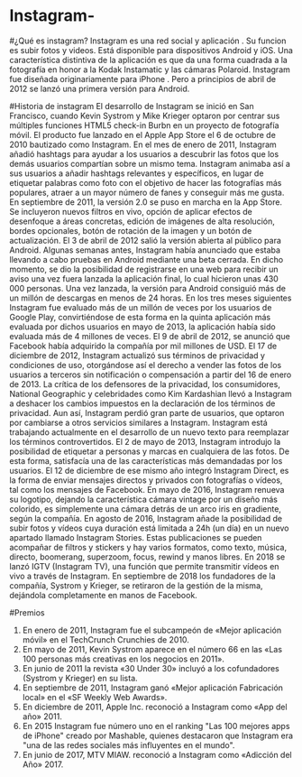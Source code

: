 # Instagram-
#¿Qué es instagram?
 Instagram es una red social y aplicación . Su funcion es subir fotos y videos. Está disponible para dispositivos Android y iOS. Una característica distintiva de la aplicación es que da una forma cuadrada a la fotografía en honor a la Kodak Instamatic y las cámaras Polaroid.  Instagram  fue diseñada originariamente para iPhone . Pero a principios de abril de 2012 se lanzó una primera versión para Android.

#Historia de instagram
El desarrollo de Instagram se inició en San Francisco, cuando Kevin Systrom y Mike Krieger optaron por centrar sus múltiples funciones HTML5 check-in Burbn en un proyecto de fotografía móvil. El producto fue lanzado en el Apple App Store el 6 de octubre de 2010 bautizado como Instagram. En el mes de enero de 2011, Instagram añadió hashtags para ayudar a los usuarios a descubrir las fotos que los demás usuarios compartían sobre un mismo tema. Instagram animaba así a sus usuarios a añadir hashtags relevantes y específicos, en lugar de etiquetar palabras como foto con el objetivo de hacer las fotografías más populares, atraer a un mayor número de fanes y conseguir más me gusta. En septiembre de 2011, la versión 2.0 se puso en marcha en la App Store. Se incluyeron nuevos filtros en vivo, opción de aplicar efectos de desenfoque a áreas concretas, edición de imágenes de alta resolución, bordes opcionales, botón de rotación de la imagen y un botón de actualización.
El 3 de abril de 2012 salió la versión abierta al público para Android. Algunas semanas antes, Instagram había anunciado que estaba llevando a cabo pruebas en Android mediante una beta cerrada. En dicho momento, se dio la posibilidad de registrarse en una web para recibir un aviso una vez fuera lanzada la aplicación final, lo cual hicieron unas 430 000 personas. Una vez lanzada, la versión para Android consiguió más de un millón de descargas en menos de 24 horas. En los tres meses siguientes Instagram fue evaluado más de un millón de veces por los usuarios de Google Play, convirtiéndose de esta forma en la quinta aplicación más evaluada por dichos usuarios en mayo de 2013, la aplicación había sido evaluada más de 4 millones de veces.
El 9 de abril de 2012, se anunció que Facebook había adquirido la compañía por mil millones de USD. El 17 de diciembre de 2012, Instagram actualizó sus términos de privacidad y condiciones de uso, otorgándose así el derecho a vender las fotos de los usuarios a terceros sin notificación o compensación a partir del 16 de enero de 2013. La crítica de los defensores de la privacidad, los consumidores, National Geographic y celebridades como Kim Kardashian llevó a Instagram a deshacer los cambios impuestos en la declaración de los términos de privacidad. Aun así, Instagram perdió gran parte de usuarios, que optaron por cambiarse a otros servicios similares a Instagram. Instagram está trabajando actualmente en el desarrollo de un nuevo texto para reemplazar los términos controvertidos.
El 2 de mayo de 2013, Instagram introdujo la posibilidad de etiquetar a personas y marcas en cualquiera de las fotos. De esta forma, satisfacía una de las características más demandadas por los usuarios.  El 12 de diciembre de ese mismo año integró Instagram Direct, es la forma de enviar mensajes directos y privados con fotografías o vídeos, tal como los mensajes de Facebook.
En mayo de 2016, Instagram renueva su logotipo, dejando la característica cámara vintage por un diseño más colorido, es simplemente una cámara detrás de un arco iris en gradiente, según la compañía. En agosto de 2016, Instagram añade la posibilidad de subir fotos y vídeos cuya duración está limitada a 24h (un día) en un nuevo apartado llamado Instagram Stories. Estas publicaciones se pueden acompañar de filtros y stickers y hay varios formatos, como texto, música, directo, boomerang, superzoom, focus, rewind y manos libres.
En 2018 se lanzó IGTV (Instagram TV), una función que permite transmitir vídeos en vivo a través de Instagram. En septiembre de 2018 los fundadores de la compañía, Systrom y Krieger, se retiraron de la gestión de la misma, dejándola completamente en manos de Facebook.

#Premios
1. En enero de 2011, Instagram fue el subcampeón de «Mejor aplicación móvil» en el TechCrunch Crunchies de 2010.
2. En mayo de 2011, Kevin Systrom aparece en el número 66 en las «Las 100 personas más creativas en los negocios en 2011».
3. En junio de 2011 la revista «30 Under 30» incluyó a los cofundadores (Systrom y Krieger) en su lista.
4. En septiembre de 2011, Instagram ganó «Mejor aplicación Fabricación local» en el «SF Weekly Web Awards».
5. En diciembre de 2011, Apple Inc. reconoció a Instagram como «App del año» 2011.
6. En 2015 Instagram fue número uno en el ranking "Las 100 mejores apps de iPhone" creado por Mashable, quienes destacaron que Instagram era "una de las redes sociales más influyentes en el mundo".
7. En junio de 2017, MTV MIAW. reconoció a Instagram como «Adicción del Año» 2017.

